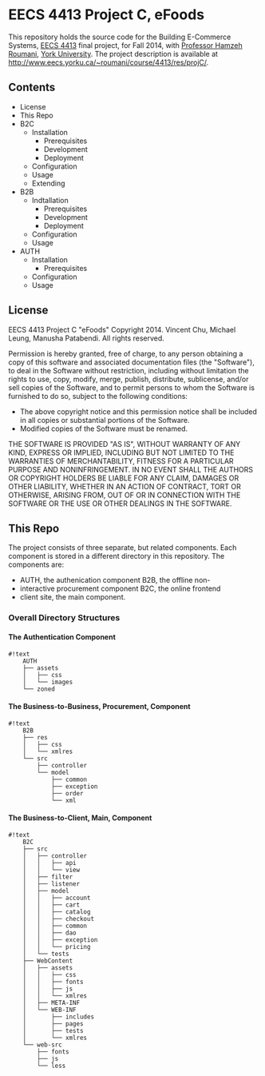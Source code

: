 # EECS 4413 Project C, eFoods #

This repository holds the source code for the Building
E-Commerce Systems, [EECS 4413](http://www.eecs.yorku.ca/course_archive/2014-15/F/4413/)
final project, for Fall 2014, with [Professor Hamzeh Roumani](http://www.eecs.yorku.ca/~roumani/),
[York University](http://www.eecs.yorku.ca). The project description is available at
http://www.eecs.yorku.ca/~roumani/course/4413/res/projC/.

## Contents ##

* License
* This Repo
* B2C
    * Installation
        * Prerequisites
        * Development
        * Deployment
    * Configuration
    * Usage
    * Extending
* B2B
    * Indtallation
        * Prerequisites
        * Development
        * Deployment
    * Configuration
    * Usage
* AUTH
    * Installation
        * Prerequisites
    * Configuration
    * Usage

## License ##

EECS 4413 Project C "eFoods"
Copyright 2014. Vincent Chu, Michael Leung, Manusha Patabendi.
All rights reserved.

Permission is hereby granted, free of charge, to any person obtaining
a copy of this software and associated documentation files (the
"Software"), to deal in the Software without restriction, including
without limitation the rights to use, copy, modify, merge, publish,
distribute, sublicense, and/or sell copies of the Software, and to
permit persons to whom the Software is furnished to do so, subject to
the following conditions:

*   The above copyright notice and this permission notice shall be
    included in all copies or substantial portions of the Software.
*   Modified copies of the Software must be renamed.

THE SOFTWARE IS PROVIDED "AS IS", WITHOUT WARRANTY OF ANY KIND,
EXPRESS OR IMPLIED, INCLUDING BUT NOT LIMITED TO THE WARRANTIES OF
MERCHANTABILITY, FITNESS FOR A PARTICULAR PURPOSE AND NONINFRINGEMENT.
IN NO EVENT SHALL THE AUTHORS OR COPYRIGHT HOLDERS BE LIABLE FOR ANY
CLAIM, DAMAGES OR OTHER LIABILITY, WHETHER IN AN ACTION OF CONTRACT,
TORT OR OTHERWISE, ARISING FROM, OUT OF OR IN CONNECTION WITH THE
SOFTWARE OR THE USE OR OTHER DEALINGS IN THE SOFTWARE.

## This Repo ##

The project consists of three separate, but related components.
Each component is stored in a different directory in this
repository. The components are:

* AUTH, the authenication component B2B, the offline non-
* interactive procurement component B2C, the online frontend
* client site, the main component.

### Overall Directory Structures ###

#### The Authentication Component ####

``` 
#!text
    AUTH
    ├── assets
    │   ├── css
    │   └── images
    └── zoned
```

#### The Business-to-Business, Procurement, Component ####

``` 
#!text
    B2B
    ├── res
    │   ├── css
    │   └── xmlres
    └── src
        ├── controller
        └── model
            ├── common
            ├── exception
            ├── order
            └── xml
```

#### The Business-to-Client, Main, Component ####

``` 
#!text
    B2C
    ├── src
    │   ├── controller
    │   │   ├── api
    │   │   └── view
    │   ├── filter
    │   ├── listener
    │   ├── model
    │   │   ├── account
    │   │   ├── cart
    │   │   ├── catalog
    │   │   ├── checkout
    │   │   ├── common
    │   │   ├── dao
    │   │   ├── exception
    │   │   └── pricing
    │   └── tests
    ├── WebContent
    │   ├── assets
    │   │   ├── css
    │   │   ├── fonts
    │   │   ├── js
    │   │   └── xmlres
    │   ├── META-INF
    │   └── WEB-INF
    │       ├── includes
    │       ├── pages
    │       ├── tests
    │       └── xmlres
    └── web-src
        ├── fonts
        ├── js
        └── less
```
